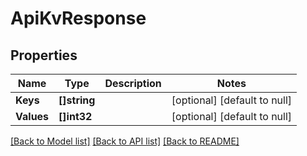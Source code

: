 # ApiKvResponse

## Properties
Name | Type | Description | Notes
------------ | ------------- | ------------- | -------------
**Keys** | **[]string** |  | [optional] [default to null]
**Values** | **[]int32** |  | [optional] [default to null]

[[Back to Model list]](../README.md#documentation-for-models) [[Back to API list]](../README.md#documentation-for-api-endpoints) [[Back to README]](../README.md)


